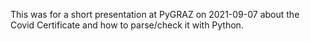 This was for a short presentation at PyGRAZ on 2021-09-07 about the Covid
Certificate and how to parse/check it with Python.